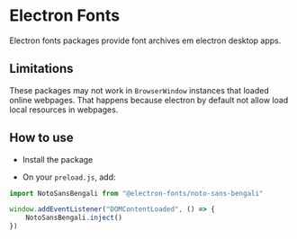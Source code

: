 # Electron Fonts

Electron fonts packages provide font archives em electron desktop apps.

## Limitations

These packages may not work in `BrowserWindow` instances that loaded online webpages. That happens because electron by default not allow load local resources in webpages.

## How to use

* Install the package

* On your `preload.js`, add:

```ts
import NotoSansBengali from "@electron-fonts/noto-sans-bengali"

window.addEventListener("DOMContentLoaded", () => {
    NotoSansBengali.inject()
})
```